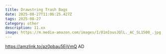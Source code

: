 ```yaml
---
title: Drawstring Trash Bags
date: 2025-08-27T11:06:25.427Z
tags: 2025-08-27
Category: other
description: 11.xx
image: https://m.media-amazon.com/images/I/81mIousJQlL._AC_SL1500_.jpg
---
```

https://amzlink.to/az0pbau5EjVmQ
AD